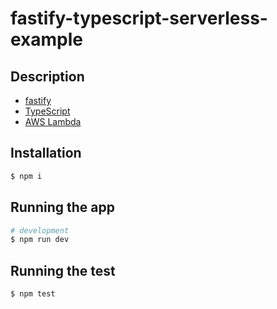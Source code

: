 # fastify-typescript-serverless-example

## Description

- [fastify](https://www.fastify.io/)
- [TypeScript](https://www.typescriptlang.org/)
- [AWS Lambda](https://aws.amazon.com/lambda/)

## Installation

```bash
$ npm i
```

## Running the app

```bash
# development
$ npm run dev
```

## Running the test

```bash
$ npm test
```
